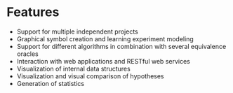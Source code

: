 # Features

* Support for multiple independent projects
* Graphical symbol creation and learning experiment modeling
* Support for different algorithms in combination with several equivalence oracles
* Interaction with web applications and RESTful web services
* Visualization of internal data structures
* Visualization and visual comparison of hypotheses
* Generation of statistics